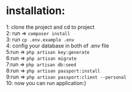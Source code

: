 # installation:<br>
1: 
clone the project and cd to project<br>
2: run => 
```composer install ```<br>
3: run 
```cp .env.example .env ```<br>
4: config your database in both of .env file <br>
5:run =>
```php artisan key:generate``` <br>
6:run => 
```php artisan migrate``` <br>
7:run => 
```php artisan db:seed``` <br>
8:run => 
```php artisan passport:install``` <br>
9:run =>
```php artisan passport:client --personal``` <br>
10: now you can run application:)
```
